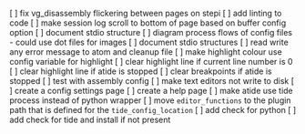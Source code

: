 [ ] fix vg_disassembly flickering between pages on stepi
[ ] add linting to code
[ ] make session log scroll to bottom of page based on buffer config option
[ ] document stdio structure
[ ] diagram process flows of config files - could use dot files for images
[ ] document stdio structures
[ ] read write any error message to atom and cleanup file
[ ] make highlight colour use config variable for highlight
[ ] clear highlight line if current line number is 0
[ ] clear highlight line if atide is stopped
[ ] clear breakpoints if atide is stopped
[ ] test with assembly config
[ ] make text editors not write to disk
[ ] create a config settings page
[ ] create a help page
[ ] make atide use tide process instead of python wrapper
[ ] move `editor_functions` to the plugin path that is defined for the `tide_config_location`
[ ] add check for python
[ ] add check for tide and install if not present

